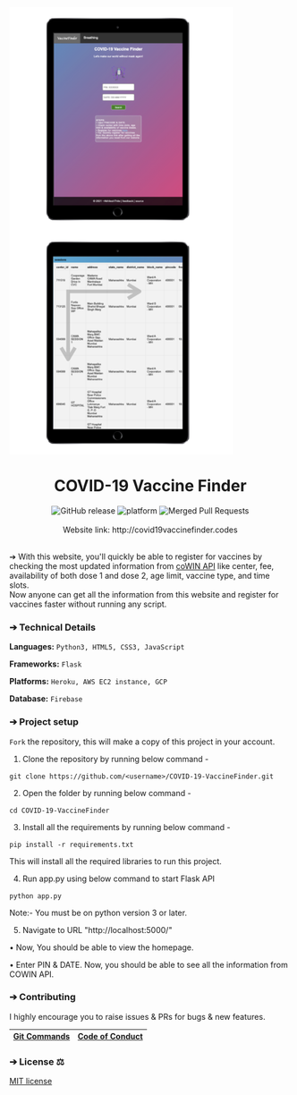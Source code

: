 <img align="center" src="https://github.com/AkhileshThite/COVID-19-VaccineFinder/blob/main/static/images/ipad.png" width="400" height="400"></img> <img align="center" src="https://github.com/AkhileshThite/COVID-19-VaccineFinder/blob/main/static/images/ipad2.png" width="400" height="400"></img>

<h1 align="center">COVID-19 Vaccine Finder</h1>

<div align="center">
  <img src="https://img.shields.io/github/v/release/AkhileshThite/COVID-19-VaccineFinder?color=1FC71F" alt="GitHub release" />
  <img src="https://img.shields.io/github/repo-size/AkhileshThite/COVID-19-VaccineFinder" alt="platform">
  <!-- Open issues & PRs
  <img src="https://img.shields.io/github/issues/AkhileshThite/COVID-19-VaccineFinder" alt="GitHub issues" />
  <img src="https://img.shields.io/github/issues-pr/AkhileshThite/COVID-19-VaccineFinder" alt="GitHub pull requests" />
  -->
  <img src="https://img.shields.io/github/issues-search/AkhileshThite/COVID-19-VaccineFinder?label=merged%20PRs&query=is%3Apr+is%3Aclosed+is%3Amerged&color=purple" alt="Merged Pull Requests" />
</div>
<br>

<div align="center">
Website link: http://covid19vaccinefinder.codes
</div>
<br/>

➔ With this website, you'll quickly be able to register for vaccines by checking the most updated information from [coWIN API](https://apisetu.gov.in/public/marketplace/api/cowin) like center, fee, availability of both dose 1 and dose 2, age limit, vaccine type, and time slots.<br>
Now anyone can get all the information from this website and register for vaccines faster without running any script. 


### ➔ Technical Details
**Languages:**
```Python3, HTML5, CSS3, JavaScript```

**Frameworks:** 
```Flask```

**Platforms:** 
```Heroku, AWS EC2 instance, GCP```

**Database:**
```Firebase```


### ➔ Project setup
`Fork` the repository, this will make a copy of this project in your account.

1. Clone the repository by running below command -
```
git clone https://github.com/<username>/COVID-19-VaccineFinder.git
```

2. Open the folder by running below command -
```
cd COVID-19-VaccineFinder
```

3.  Install all the requirements by running below command -
```
pip install -r requirements.txt
```
This will install all the required libraries to run this project.

4. Run app.py using below command to start Flask API
```
python app.py
```
Note:- You must be on python version 3 or later.

5. Navigate to URL "http://localhost:5000/"

• Now, You should be able to view the homepage.

• Enter PIN & DATE. Now, you should be able to see all the information from COWIN API.


### ➔ Contributing
I highly encourage you to raise issues & PRs for bugs & new features.

| [Git Commands](docs/git-commands.md) | [Code of Conduct](docs/code_of_conduct.md)
| ------------- | ------------- |


### ➔ License ⚖️
[MIT license](https://github.com/AkhileshThite/COVID-19-VaccineFinder/blob/main/LICENSE) 
